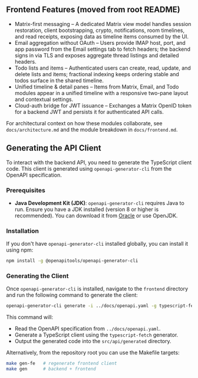 ## Frontend Features (moved from root README)

- Matrix-first messaging – A dedicated Matrix view model handles session restoration, client bootstrapping, crypto, notifications, room timelines, and read receipts, exposing data as timeline items consumed by the UI.
- Email aggregation without OAuth – Users provide IMAP host, port, and app password from the Email settings tab to fetch headers; the backend signs in via TLS and exposes aggregate thread listings and detailed headers.
- Todo lists and items – Authenticated users can create, read, update, and delete lists and items; fractional indexing keeps ordering stable and todos surface in the shared timeline.
- Unified timeline & detail panes – Items from Matrix, Email, and Todo modules appear in a unified timeline with a responsive two-pane layout and contextual settings.
- Cloud-auth bridge for JWT issuance – Exchanges a Matrix OpenID token for a backend JWT and persists it for authenticated API calls.

For architectural context on how these modules collaborate, see `docs/architecture.md` and the module breakdown in `docs/frontend.md`.

## Generating the API Client

To interact with the backend API, you need to generate the TypeScript client code. This client is generated using `openapi-generator-cli` from the OpenAPI specification.

### Prerequisites

- **Java Development Kit (JDK)**: `openapi-generator-cli` requires Java to run. Ensure you have a JDK installed (version 8 or higher is recommended). You can download it from [Oracle](https://www.oracle.com/java/technologies/downloads/) or use OpenJDK.

### Installation

If you don't have `openapi-generator-cli` installed globally, you can install it using npm:

```bash
npm install -g @openapitools/openapi-generator-cli
```

### Generating the Client

Once `openapi-generator-cli` is installed, navigate to the `frontend` directory and run the following command to generate the client:

```bash
openapi-generator-cli generate -i ../docs/openapi.yaml -g typescript-fetch -o src/api/generated
```

This command will:

- Read the OpenAPI specification from `../docs/openapi.yaml`.
- Generate a TypeScript client using the `typescript-fetch` generator.
- Output the generated code into the `src/api/generated` directory.

Alternatively, from the repository root you can use the Makefile targets:

```bash
make gen-fe   # regenerate frontend client
make gen      # backend + frontend
```
